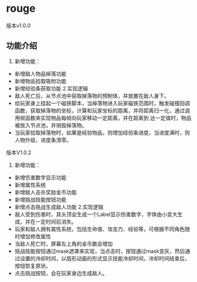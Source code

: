 # rouge

版本v1.0.0

## 功能介绍

1. 新增功能：
- 新增敌人物品掉落功能
- 新增物品拾取吸附功能
- 新增经验条获取功能
2.实现逻辑
 - 敌人死亡后，从节点池中获取掉落物的预制体，并放置在敌人身下。
 - 给玩家身上挂起一个磁铁脚本，当掉落物进入玩家磁铁范围时，触发碰撞回调函数，获取掉落物的坐标，计算和玩家坐标的距离，并将距离归一化，通过调用帧函数来实现物品每帧向玩家移动一定距离，并在距离到 达一定值时，物品被放入节点池，并销毁掉落物。
 - 当玩家拾取掉落物时，如果是经验物品，则增加经验条进度，当进度满时，则人物升级，进度条清零。

版本V1.0.2 
1. 新增功能：
 - 新增伤害数字显示功能
 - 新增属性系统
 - 新增敌人击杀奖励金币功能
 - 新增挑战技能按钮功能
 - 新增点击挑战生成敌人功能
2.实现逻辑
- 敌人受到伤害时，其头顶会生成一个Label显示伤害数字，字体由小变大生成，并在一定时间后消失。
- 玩家和敌人拥有属性系统，包括生命值、攻击力、经验等，可根据不同角色随时增加修改属性
- 当敌人死亡时，屏幕左上角的金币数会增加
- 挑战技能按钮通过mask遮罩来实现，当点击时，按钮通过mask变灰，然后通过设置的冷却时间，以扇形动画的形式显示技能冷却时间，冷却时间结束后，按钮恢复原状。
- 点击挑战按钮，会在玩家身边生成敌人。